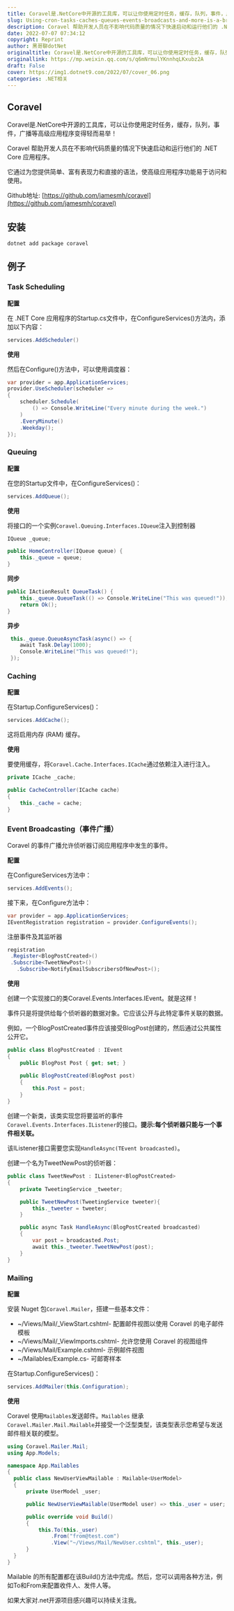 ```yaml
---
title: Coravel是.NetCore中开源的工具库，可以让你使用定时任务，缓存，队列，事件，广播等高级应用程序变得轻而易举！
slug: Using-cron-tasks-caches-queues-events-broadcasts-and-more-is-a-breeze-with-Coravel
description: Coravel 帮助开发人员在不影响代码质量的情况下快速启动和运行他们的 .NET Core 应用程序。
date: 2022-07-07 07:34:12
copyright: Reprint
author: 黑哥聊dotNet
originaltitle: Coravel是.NetCore中开源的工具库，可以让你使用定时任务，缓存，队列，事件，广播等高级应用程序变得轻而易举！
originallink: https://mp.weixin.qq.com/s/q6mNrmulYKnnhqLKxubz2A
draft: False
cover: https://img1.dotnet9.com/2022/07/cover_06.png
categories: .NET相关
---
```


## Coravel

Coravel是.NetCore中开源的工具库，可以让你使用定时任务，缓存，队列，事件，广播等高级应用程序变得轻而易举！

Coravel 帮助开发人员在不影响代码质量的情况下快速启动和运行他们的 .NET Core 应用程序。

它通过为您提供简单、富有表现力和直接的语法，使高级应用程序功能易于访问和使用。

Github地址: [https://github.com/jamesmh/coravel](https://github.com/jamesmh/coravel)

## 安装

```shell
dotnet add package coravel
```

## 例子

### Task Scheduling

**配置**

在 .NET Core 应用程序的Startup.cs文件中，在ConfigureServices()方法内，添加以下内容：

```C#
services.AddScheduler()
```

**使用**

然后在Configure()方法中，可以使用调度器：

```C#
var provider = app.ApplicationServices;
provider.UseScheduler(scheduler =>
{
    scheduler.Schedule(
        () => Console.WriteLine("Every minute during the week.")
    )
    .EveryMinute()
    .Weekday();
});
```

### Queuing

**配置**

在您的Startup文件中，在ConfigureServices()：

```C#
services.AddQueue();
```

**使用**

将接口的一个实例`Coravel.Queuing.Interfaces.IQueue`注入到控制器

```C#
IQueue _queue;

public HomeController(IQueue queue) {
    this._queue = queue;
}
```

**同步**

```C#
public IActionResult QueueTask() {
    this._queue.QueueTask(() => Console.WriteLine("This was queued!"));
    return Ok();
}
```

**异步**

```C#
 this._queue.QueueAsyncTask(async() => {
    await Task.Delay(1000);
    Console.WriteLine("This was queued!");
 });
```

### Caching

**配置**

在Startup.ConfigureServices()：

```C#
services.AddCache();
```

这将启用内存 (RAM) 缓存。

**使用**

要使用缓存，将`Coravel.Cache.Interfaces.ICache`通过依赖注入进行注入。

```C#
private ICache _cache;

public CacheController(ICache cache)
{
    this._cache = cache;
}
```

### Event Broadcasting（事件广播）

Coravel 的事件广播允许侦听器订阅应用程序中发生的事件。

**配置**

在ConfigureServices方法中：

```C#
services.AddEvents();
```

接下来，在Configure方法中：

```C#
var provider = app.ApplicationServices;
IEventRegistration registration = provider.ConfigureEvents();
```

注册事件及其监听器

```C#
registration
 .Register<BlogPostCreated>()
 .Subscribe<TweetNewPost>()
   .Subscribe<NotifyEmailSubscribersOfNewPost>();
```

**使用**

创建一个实现接口的类Coravel.Events.Interfaces.IEvent。就是这样！

事件只是将提供给每个侦听器的数据对象。它应该公开与此特定事件关联的数据。

例如，一个BlogPostCreated事件应该接受BlogPost创建的，然后通过公共属性公开它。

```C#
public class BlogPostCreated : IEvent
{
    public BlogPost Post { get; set; }

    public BlogPostCreated(BlogPost post)
    {
        this.Post = post;
    }
}
```

创建一个新类，该类实现您将要监听的事件`Coravel.Events.Interfaces.IListener`的接口。**提示:每个侦听器只能与一个事件相关联。**

该IListener接口需要您实现`HandleAsync(TEvent broadcasted)`。

创建一个名为TweetNewPost的侦听器：

```C#
public class TweetNewPost : IListener<BlogPostCreated>
{
    private TweetingService _tweeter;

    public TweetNewPost(TweetingService tweeter){
        this._tweeter = tweeter;
    }

    public async Task HandleAsync(BlogPostCreated broadcasted)
    {
        var post = broadcasted.Post;
        await this._tweeter.TweetNewPost(post);
    }
}
```

### Mailing

**配置**

安装 Nuget 包`Coravel.Mailer`，搭建一些基本文件：

- ~/Views/Mail/_ViewStart.cshtml- 配置邮件视图以使用 Coravel 的电子邮件模板
- ~/Views/Mail/_ViewImports.cshtml- 允许您使用 Coravel 的视图组件 
- ~/Views/Mail/Example.cshtml- 示例邮件视图
- ~/Mailables/Example.cs- 可邮寄样本

在Startup.ConfigureServices()：

```C#
services.AddMailer(this.Configuration); 
```

**使用**

Coravel 使用`Mailables`发送邮件。`Mailables` 继承`Coravel.Mailer.Mail.Mailable`并接受一个泛型类型，该类型表示您希望与发送邮件相关联的模型。

```C#
using Coravel.Mailer.Mail;
using App.Models;

namespace App.Mailables
{
  public class NewUserViewMailable : Mailable<UserModel>
  {
      private UserModel _user;

      public NewUserViewMailable(UserModel user) => this._user = user;

      public override void Build()
      {
          this.To(this._user)
              .From("from@test.com")
              .View("~/Views/Mail/NewUser.cshtml", this._user);
      }
  }
}
```

Mailable 的所有配置都在该Build()方法中完成。然后，您可以调用各种方法，例如To和From来配置收件人、发件人等。

如果大家对.net开源项目感兴趣可以持续关注我。
